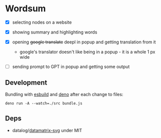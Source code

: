 # Wordsum

- [x] selecting nodes on a website
- [x] showing summary and highlighting words
- [x] opening ~~google translate~~ deepl in popup and getting translation from it
    - google's translator doesn't like being in a popup - it is a whole 1 px wide
- [ ] sending prompt to GPT in popup and getting some output



## Development

Bundling with [esbuild](https://esbuild.github.io/) and [deno](https://deno.land/) 
after each change to files:

```
deno run -A --watch=./src bundle.js
```


## Deps

- datalog/[datamatrix-svg](https://github.com/datalog/datamatrix-svg) under MIT